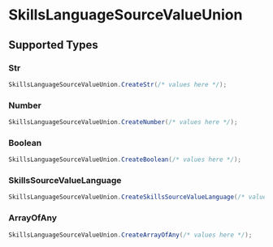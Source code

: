 # SkillsLanguageSourceValueUnion


## Supported Types

### Str

```csharp
SkillsLanguageSourceValueUnion.CreateStr(/* values here */);
```

### Number

```csharp
SkillsLanguageSourceValueUnion.CreateNumber(/* values here */);
```

### Boolean

```csharp
SkillsLanguageSourceValueUnion.CreateBoolean(/* values here */);
```

### SkillsSourceValueLanguage

```csharp
SkillsLanguageSourceValueUnion.CreateSkillsSourceValueLanguage(/* values here */);
```

### ArrayOfAny

```csharp
SkillsLanguageSourceValueUnion.CreateArrayOfAny(/* values here */);
```
